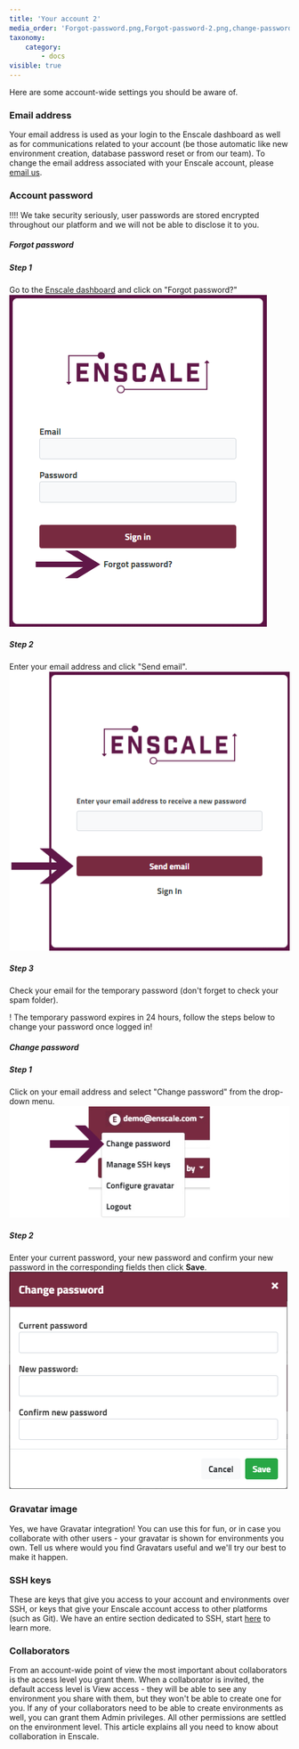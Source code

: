 ```yaml
---
title: 'Your account 2'
media_order: 'Forgot-password.png,Forgot-password-2.png,change-password.png,change-password2.png'
taxonomy:
    category:
        - docs
visible: true
---
```


Here are some account-wide settings you should be aware of.

### Email address

Your email address is used as your login to the Enscale dashboard as well as for communications related to your account (be those automatic like new environment creation, database password reset or from our team). To change the email address associated with your Enscale account, please [email us](mailto:support@enscale.com).

### Account password

!!!! We take security seriously, user passwords are stored encrypted throughout our platform and we will not be able to disclose it to you. 

##### Forgot password

##### Step 1

Go to the [Enscale dashboard](https://dashboard.enscale.com) and click on "Forgot password?"
![](Forgot-password.png)

##### Step 2
Enter your email address and click "Send email".
![](Forgot-password-2.png)

##### Step 3

Check your email for the temporary password (don't forget to check your spam folder). 

! The temporary password expires in 24 hours, follow the steps below to change your password once logged in!

##### Change password

##### Step 1

Click on your email address and select "Change password" from the drop-down menu.
![](change-password.png)

##### Step 2

Enter your current password, your new password and confirm your new password in the corresponding fields then click **Save**.
![](change-password2.png)



### Gravatar image

Yes, we have Gravatar integration! You can use this for fun, or in case you collaborate with other users - your gravatar is shown for environments you own. Tell us where would you find Gravatars useful and we'll try our best to make it happen.

### SSH keys

These are keys that give you access to your account and environments over SSH, or keys that give your Enscale account access to other platforms (such as Git). We have an entire section dedicated to SSH, start [here](/environments/access/access-via-ssh) to learn more.

### Collaborators

From an account-wide point of view the most important about collaborators is the access level you grant them. When a collaborator is invited, the default access level is View access - they will be able to see any environment you share with them, but they won't be able to create one for you. If any of your collaborators need to be able to create environments as well, you can grant them Admin privileges. All other permissions are settled on the environment level. This article explains all you need to know about collaboration in Enscale.



